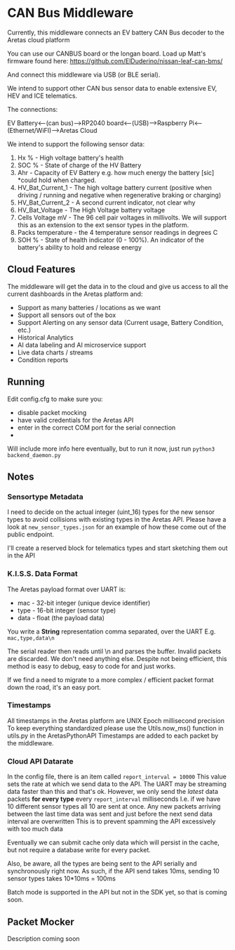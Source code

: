 # CAN Bus Middleware #

Currently, this middleware connects an EV battery CAN Bus decoder to the Aretas cloud platform

You can use our CANBUS board or the longan board. Load up Matt's firmware found here:
https://github.com/ElDuderino/nissan-leaf-can-bms/

And connect this middleware via USB (or BLE serial). 

We intend to support other CAN bus sensor data to enable extensive EV, HEV and ICE telematics. 

The connections:

EV Battery<--(can bus)-->RP2040 board<--(USB)-->Raspberry Pi<--(Ethernet/WiFI)-->Aretas Cloud

We intend to support the following sensor data:
1. Hx % - High voltage battery's health
2. SOC % - State of charge of the HV Battery
3. Ahr - Capacity of EV Battery e.g. how much energy the battery [sic] *could hold when charged.
4. HV_Bat_Current_1 - The high voltage battery current (positive when driving / running and negative when regenerative braking or charging)
5. HV_Bat_Current_2 - A second current indicator, not clear why
6. HV_Bat_Voltage - The High Voltage battery voltage
7. Cells Voltage mV - The 96 cell pair voltages in millivolts. We will support this as an extension to the ext sensor types in the platform.
8. Packs temperature - the 4 temperature sensor readings in degrees C
9. SOH % - State of health indicator (0 - 100%). An indicator of the battery's ability to hold and release energy

## Cloud Features ##

The middleware will get the data in to the cloud and give us access to all the current dashboards in the Aretas platform and:
- Support as many batteries / locations as we want
- Support all sensors out of the box
- Support Alerting on any sensor data (Current usage, Battery Condition, etc.)
- Historical Analytics
- AI data labeling and AI microservice support
- Live data charts / streams
- Condition reports 

## Running ##
Edit config.cfg to make sure you:
- disable packet mocking
- have valid credentials for the Aretas API
- enter in the correct COM port for the serial connection
-
Will include more info here eventually, but to run it now, just run ``python3 backend_daemon.py``

## Notes ##

### Sensortype Metadata ###
I need to decide on the actual integer (uint_16) types for the new sensor types to avoid collisions with existing types in the Aretas API.
Please have a look at ``new_sensor_types.json`` for an example of how these come out of the public endpoint. 

I'll  create a reserved block for telematics types and start sketching them out in the API

### K.I.S.S. Data Format ##
The Aretas payload format over UART is:
- mac - 32-bit integer (unique device identifier)
- type - 16-bit integer (sensor type)
- data - float (the payload data)

You write a **String** representation comma separated, over the UART
E.g. 
``mac,type,data\n``

The serial reader then reads until \n and parses the buffer. Invalid packets are discarded. 
We don't need anything else. Despite not being efficient, this method is easy to debug, easy to code for and just works.

If we find a need to migrate to a more complex / efficient packet format down the road, it's an easy port.

### Timestamps ###
All timestamps in the Aretas platform are UNIX Epoch millisecond precision
To keep everything standardized please use the Utils.now_ms() function in utils.py in the AretasPythonAPI
Timestamps are added to each packet by the middleware.

### Cloud API Datarate ###

In the config file, there is an item called ``report_interval = 10000`` This value sets the rate at which we send data to the API.
The UART may be streaming data faster than this and that's ok. 
However, we only send the *latest* data packets **for every type** every ``report_interval`` milliseconds
I.e. if we have 10 different sensor types all 10 are sent at once.
Any new packets arriving between the last time data was sent and just before the next send data interval are overwritten
This is to prevent spamming the API excessively with too much data

Eventually we can submit cache only data which will persist in the cache, but not require a database write for every packet.

Also, be aware, all the types are being sent to the API serially and synchronously right now. 
As such, if the API send takes 10ms, sending 10 sensor types takes 10*10ms = 100ms

Batch mode is supported in the API but not in the SDK yet, so that is coming soon.


## Packet Mocker ##
Description coming soon
